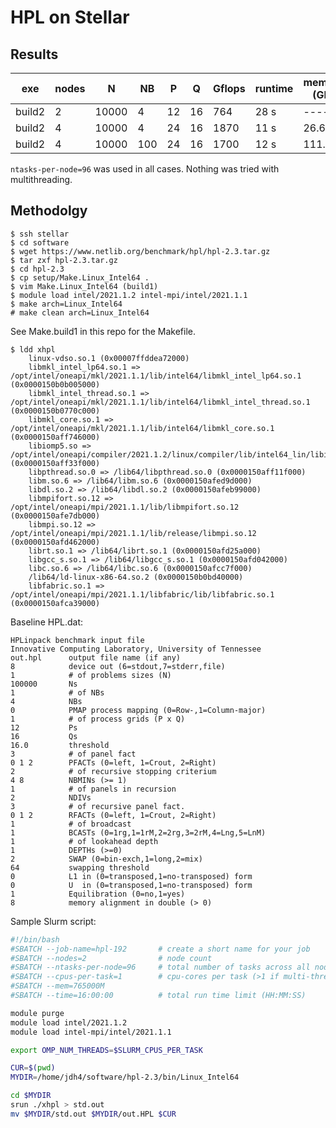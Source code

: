 # HPL on Stellar

## Results

| exe | nodes | N      | NB | P  | Q   | Gflops  | runtime | memory (GB) |
| ---------- | ----- | --     | -- | -- | --- | ------- | ------  | ----------- |
| build2     |   2   | 10000  | 4  |12  | 16  | 764     | 28 s    | ------ | 
| build2     |   4   | 10000  | 4  |24  | 16  | 1870    | 11 s    | 26.6   |
| build2     |   4   | 10000  |100 |24  | 16  | 1700    | 12 s    | 111.9   |

`ntasks-per-node=96` was used in all cases. Nothing was tried with multithreading.

## Methodolgy

```
$ ssh stellar
$ cd software
$ wget https://www.netlib.org/benchmark/hpl/hpl-2.3.tar.gz
$ tar zxf hpl-2.3.tar.gz
$ cd hpl-2.3
$ cp setup/Make.Linux_Intel64 .
$ vim Make.Linux_Intel64 (build1)
$ module load intel/2021.1.2 intel-mpi/intel/2021.1.1
$ make arch=Linux_Intel64
# make clean arch=Linux_Intel64
```

See Make.build1 in this repo for the Makefile.

```
$ ldd xhpl 
	linux-vdso.so.1 (0x00007ffddea72000)
	libmkl_intel_lp64.so.1 => /opt/intel/oneapi/mkl/2021.1.1/lib/intel64/libmkl_intel_lp64.so.1 (0x0000150b0b005000)
	libmkl_intel_thread.so.1 => /opt/intel/oneapi/mkl/2021.1.1/lib/intel64/libmkl_intel_thread.so.1 (0x0000150b0770c000)
	libmkl_core.so.1 => /opt/intel/oneapi/mkl/2021.1.1/lib/intel64/libmkl_core.so.1 (0x0000150aff746000)
	libiomp5.so => /opt/intel/oneapi/compiler/2021.1.2/linux/compiler/lib/intel64_lin/libiomp5.so (0x0000150aff33f000)
	libpthread.so.0 => /lib64/libpthread.so.0 (0x0000150aff11f000)
	libm.so.6 => /lib64/libm.so.6 (0x0000150afed9d000)
	libdl.so.2 => /lib64/libdl.so.2 (0x0000150afeb99000)
	libmpifort.so.12 => /opt/intel/oneapi/mpi/2021.1.1/lib/libmpifort.so.12 (0x0000150afe7db000)
	libmpi.so.12 => /opt/intel/oneapi/mpi/2021.1.1/lib/release/libmpi.so.12 (0x0000150afd462000)
	librt.so.1 => /lib64/librt.so.1 (0x0000150afd25a000)
	libgcc_s.so.1 => /lib64/libgcc_s.so.1 (0x0000150afd042000)
	libc.so.6 => /lib64/libc.so.6 (0x0000150afcc7f000)
	/lib64/ld-linux-x86-64.so.2 (0x0000150b0bd40000)
	libfabric.so.1 => /opt/intel/oneapi/mpi/2021.1.1/libfabric/lib/libfabric.so.1 (0x0000150afca39000)
```

Baseline HPL.dat:

```
HPLinpack benchmark input file
Innovative Computing Laboratory, University of Tennessee
out.hpl      output file name (if any)
8            device out (6=stdout,7=stderr,file)
1            # of problems sizes (N)
100000       Ns
1            # of NBs
4            NBs
0            PMAP process mapping (0=Row-,1=Column-major)
1            # of process grids (P x Q)
12           Ps
16           Qs
16.0         threshold
3            # of panel fact
0 1 2        PFACTs (0=left, 1=Crout, 2=Right)
2            # of recursive stopping criterium
4 8          NBMINs (>= 1)
1            # of panels in recursion
2            NDIVs
3            # of recursive panel fact.
0 1 2        RFACTs (0=left, 1=Crout, 2=Right)
1            # of broadcast
1            BCASTs (0=1rg,1=1rM,2=2rg,3=2rM,4=Lng,5=LnM)
1            # of lookahead depth
1            DEPTHs (>=0)
2            SWAP (0=bin-exch,1=long,2=mix)
64           swapping threshold
0            L1 in (0=transposed,1=no-transposed) form
0            U  in (0=transposed,1=no-transposed) form
1            Equilibration (0=no,1=yes)
8            memory alignment in double (> 0)
```


Sample Slurm script:

```bash
#!/bin/bash
#SBATCH --job-name=hpl-192       # create a short name for your job
#SBATCH --nodes=2                # node count
#SBATCH --ntasks-per-node=96     # total number of tasks across all nodes
#SBATCH --cpus-per-task=1        # cpu-cores per task (>1 if multi-threaded tasks)
#SBATCH --mem=765000M
#SBATCH --time=16:00:00          # total run time limit (HH:MM:SS)

module purge
module load intel/2021.1.2
module load intel-mpi/intel/2021.1.1

export OMP_NUM_THREADS=$SLURM_CPUS_PER_TASK

CUR=$(pwd)
MYDIR=/home/jdh4/software/hpl-2.3/bin/Linux_Intel64

cd $MYDIR
srun ./xhpl > std.out
mv $MYDIR/std.out $MYDIR/out.HPL $CUR
```

